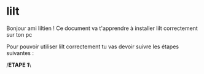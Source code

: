 # lilt

Bonjour ami liltien !
Ce document va t'apprendre à installer lilt correctement sur ton pc

Pour pouvoir utiliser lilt correctement tu vas devoir suivre les étapes suivantes :

/********************ETAPE 1********************\
